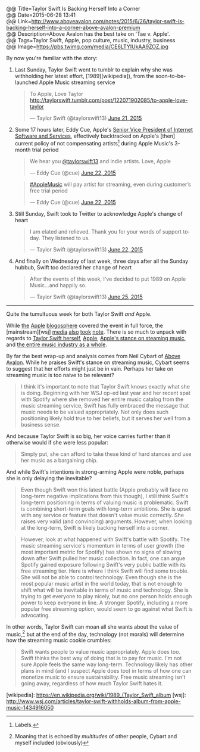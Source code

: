 @@ Title=Taylor Swift Is Backing Herself Into a Corner  
@@ Date=2015-06-28 13:41  
@@ Link=http://www.aboveavalon.com/notes/2015/6/26/taylor-swift-is-backing-herself-into-a-corner-above-avalon-premium  
@@ Description=Above Avalon has the best take on 'Tae v. Apple'.  
@@ Tags=Taylor Swift, Apple, pop culture, music, industry, business  
@@ Image=https://pbs.twimg.com/media/CE6LTYIUkAA9ZOZ.jpg  

By now you're familiar with the story:

1. Last Sunday, Taylor Swift went to tumblr to explain why she was withholding her latest effort, [1989][wikipedia]), from the soon-to-be-launched Apple Music streaming service
	<blockquote class="twitter-tweet" lang="en"><p lang="en" dir="ltr">To Apple, Love Taylor &#10;<a href="http://taylorswift.tumblr.com/post/122071902085/to-apple-love-taylor">http://taylorswift.tumblr.com/post/122071902085/to-apple-love-taylor</a></p>&mdash; Taylor Swift (@taylorswift13) <a href="https://twitter.com/taylorswift13/status/612575467787407360">June 21, 2015</a></blockquote> <script async src="//platform.twitter.com/widgets.js" charset="utf-8"></script>
2. Some 17 hours later, Eddy Cue, Apple's [Senior Vice President of Internet Software and Services][apple], effectively backtracked on Apple's [then] current policy of not compensating artists[^la] during Apple Music's 3-month trial period
	<blockquote class="twitter-tweet" lang="en"><p lang="en" dir="ltr">We hear you <a href="https://twitter.com/taylorswift13">@taylorswift13</a> and indie artists. Love, Apple</p>&mdash; Eddy Cue (@cue) <a href="https://twitter.com/cue/status/612824947342229504">June 22, 2015</a></blockquote> <script async src="//platform.twitter.com/widgets.js" charset="utf-8"></script>
	<blockquote class="twitter-tweet" lang="en"><p lang="en" dir="ltr"><a href="https://twitter.com/hashtag/AppleMusic?src=hash">#AppleMusic</a> will pay artist for streaming, even during customer’s free trial period</p>&mdash; Eddy Cue (@cue) <a href="https://twitter.com/cue/status/612824775220555776">June 22, 2015</a></blockquote> <script async src="//platform.twitter.com/widgets.js" charset="utf-8"></script>
3. Still Sunday, Swift took to Twitter to acknowledge Apple's change of heart
	<blockquote class="twitter-tweet" lang="en"><p lang="en" dir="ltr">I am elated and relieved. Thank you for your words of support today. They listened to us.</p>&mdash; Taylor Swift (@taylorswift13) <a href="https://twitter.com/taylorswift13/status/612841136311390209">June 22, 2015</a></blockquote> <script async src="//platform.twitter.com/widgets.js" charset="utf-8"></script>
4. And finally on Wednesday of last week, three days after all the Sunday hubbub, Swift too declared her change of heart
	<blockquote class="twitter-tweet" lang="en"><p lang="en" dir="ltr">After the events of this week, I&#39;ve decided to put 1989 on Apple Music...and happily so.</p>&mdash; Taylor Swift (@taylorswift13) <a href="https://twitter.com/taylorswift13/status/614092816940167168">June 25, 2015</a></blockquote> <script async src="//platform.twitter.com/widgets.js" charset="utf-8"></script>
	
***

Quite the tumultuous week for both Taylor Swift *and* Apple. 

While [the][daringfireball] [Apple][sixcolors] [blogosphere][macstories] covered the event in full force, the [mainstream][wsj] [media][forbes] [also][theatlantic] [took][usatoday] [note][huffingtonpost]. There is so much to unpack with regards to [Taylor Swift herself][time], [Apple][apple 2], [Apple's stance on steaming music][allthingsd], and [the entire music industry as a whole][economist].

By far the best wrap-up and analysis comes from Neil Cybart of [Above Avalon][aboveavalon]. While he praises Swift's stance on streaming music, Cybart seems to suggest that her efforts might just be in vain. Perhaps her take on streaming music is too naive to be relevant? 
>I think it's important to note that Taylor Swift knows exactly what she is doing. Beginning with her WSJ op-ed last year and her recent spat with Spotify where she removed her entire music catalog from the music streaming service, Swift has fully embraced the message that music needs to be valued appropriately. Not only does such positioning likely hold true to her beliefs, but it serves her well from a business sense.

And because Taylor Swift is so big, her voice carries further than it otherwise would if she were less popular:
>Simply put, she can afford to take these kind of hard stances and use her music as a bargaining chip.

And while Swift's intentions in strong-arming Apple were noble, perhaps she is only delaying the inevitable?
>Even though Swift won this latest battle (Apple probably will face no long-term negative implications from this though), I still think Swift's long-term positioning in terms of valuing music is problematic. Swift is combining short-term goals with long-term ambitions. She is upset with any service or feature that doesn't value music correctly. She raises very valid (and convincing) arguments. However, when looking at the long-term, Swift is likely backing herself into a corner.

>However, look at what happened with Swift's battle with Spotify. The music streaming service's momentum in terms of user growth (the most important metric for Spotify) has shown no signs of slowing down after Swift pulled her music collection. In fact, one can argue Spotify gained exposure following Swift's very public battle with its free streaming tier. Here is where I think Swift will find some trouble. She will not be able to control technology. Even though she is the most popular music artist in the world today, that is not enough to shift what will be inevitable in terms of music and technology. She is trying to get everyone to play nicely, but no one person holds enough power to keep everyone in line. A stronger Spotify, including a more popular free streaming option, would seem to go against what Swift is advocating.

In other words, Taylor Swift can moan all she wants about the value of music,[^on] but at the end of the day, technology (not morals) will determine how the streaming music cookie crumbles:
>Swift wants people to value music appropriately. Apple does too. Swift thinks the best way of doing that is to pay for music. I'm not sure Apple feels the same way long-term. Technology likely has other plans in mind (and I suspect Apple does too) in terms of how one can monetize music to ensure sustainability. Free music streaming isn't going away, regardless of how much Taylor Swift hates it.

[^la]: Labels.
[^on]: Moaning that is echoed by *multitudes* of other people, Cybart and myself included (obviously)

[aboveavalon]: http://www.aboveavalon.com/notes/2015/6/26/taylor-swift-is-backing-herself-into-a-corner-above-avalon-premium
[allthingsd]: http://allthingsd.com/20130110/beats-jimmy-iovine-on-steve-jobs-spotify-and-why-he-can-make-subscriptions-work/
[apple]: https://www.apple.com/pr/bios/eddy-cue.html
[apple 2]: https://www.apple.com/pr/library/2003/04/28Apple-Launches-the-iTunes-Music-Store.html
[daringfireball]: http://daringfireball.net/linked/2015/06/21/taylor-swift-apple-music
[economist]: http://www.economist.com/news/business/21599350-record-bosses-now-hope-online-streaming-could-become-big-enough-business-arrest-their
[forbes]: http://www.forbes.com/sites/georgehoward/2015/06/21/the-real-message-in-taylor-swifts-open-letter-to-apple-music-be-more-like-me/
[huffingtonpost]: http://www.huffingtonpost.com/2015/06/21/taylor-swift-apple-music_n_7631054.html
[macstories]: http://www.macstories.net/linked/taylor-swift-criticizes-apple-music-for-lack-of-artist-compensation-in-free-trial-period/
[sixcolors]: http://sixcolors.com/link/2015/06/taylor-swifts-1989-to-be-on-apple-music/
[theatlantic]: http://www.theatlantic.com/entertainment/archive/2015/06/taylor-swift-apple-music/396470/
[time]: http://time.com/3554468/why-taylor-swift-spotify/
[usatoday]: http://usatoday.com/videos/life/music/2015/06/21/29068579/
[wikipedia]: https://en.wikipedia.org/wiki/1989_(Taylor_Swift_album
[wsj]: http://www.wsj.com/articles/taylor-swift-withholds-album-from-apple-music-1434916050